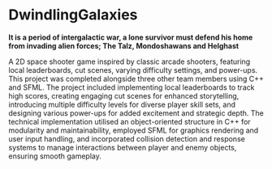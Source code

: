 # DwindlingGalaxies
  **It is a period of intergalactic war, a lone survivor must defend his home from invading alien forces; The Talz, Mondoshawans and Helghast**

  A 2D space shooter game inspired by classic arcade shooters, featuring local leaderboards, cut scenes, varying difficulty settings, and power-ups. 
  This project was completed alongside three other team members using C++ and   SFML. The project included implementing local leaderboards to track 
  high scores, creating engaging cut scenes for enhanced storytelling, introducing multiple difficulty levels for diverse player skill sets, and 
  designing various power-ups for added excitement and strategic depth. The technical implementation utilised an object-oriented structure in C++ for 
  modularity and maintainability, employed SFML for graphics rendering and user input handling, and incorporated collision detection and response systems 
  to manage interactions between player and enemy objects, ensuring smooth gameplay.
